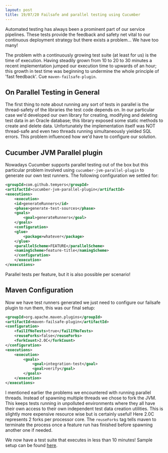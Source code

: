 ```yaml
---
layout: post
title: 19/07/20 Failsafe and parallel testing using Cucumber
---
```


Automated testing has always been a prominent part of our service pipelines. These tests provide the feedback and safety net vital to our continuous deployment strategy but there exists a problem... We have too many!

The problem with a continuously growing test suite (at least for us) is the time of execution. Having steadily grown from 10 to 20 to 30 minutes a recent implementation jumped our execution time to upwards of an hour; this growth in test time was beginning to undermine the whole principle of 'fast feedback'. Cue `maven-failsafe-plugin`.

## On Parallel Testing in General

The first thing to note about running any sort of tests in parallel is the thread-safety of the libraries the test code depends on. In our particular case we'd developed our own library for creating, modifying and deleting test data in an Oracle database; this library exposed some static methods to create and delete data. Unfortunately the implementation itself was NOT thread-safe and even two threads running simultaneously yielded SQL errors. This problem influenced how we'd have to configure our solution.

## Cucumber JVM Parallel plugin

Nowadays Cucumber supports parallel testing out of the box but this particular problem involved using `cucumber-jvm-parallel-plugin` to generate our own test runners. The following configuration we settled for:

```xml
<groupId>com.github.temyers</groupId>
<artifactId>cucumber-jvm-parallel-plugin</artifactId>
<executions>
    <execution>
    <id>generateRunners</id>
    <phase>generate-test-sources</phase>
    <goals>
        <goal>generateRunners</goal>
    </goals>
    <configuration>
    <glue>
        <package>whatever</package>
    </glue>
    <parallelScheme>FEATURE</parallelScheme>
    <namingScheme>feature-title</namingScheme>
    </configuration>
    </execution>
</executions>
```

Parallel tests per feature, but it is also possible per scenario!

## Maven Configuration

Now we have test runners generated we just need to configure our failsafe plugin to run them, this was our final setup:

```xml
<groupId>org.apache.maven.plugins</groupId>
<artifactId>maven-failsafe-plugin</artifactId>
<configuration>
    <failIfNoTests>true</failIfNoTests>
    <reuseForks>false</reuseForks>
    <forkCount>2.0C</forkCount>
</configuration>
<executions>
    <execution>
        <goals>
            <goal>integration-test</goal>
            <goal>verify</goal>
        </goals>
    </execution>
</executions>
```

I mentioned earlier the problems we encountered with running parallel threads. Instead of spawning multiple threads we chose to fork the JVM. This keeps tests running in unpolluted environments where they all have their own access to their own independent test data creation utilities. This is slightly more expensive resource wise but is certainly useful! Here 2.0C represents 2 forks per processor core. The `reuseForks` tag tells maven to terminate the process once a feature run has finished before spawning another one if needed.

We now have a test suite that executes in less than 10 minutes! Sample setup can be found [here](https://github.com/sgregory8/parallel_test).
